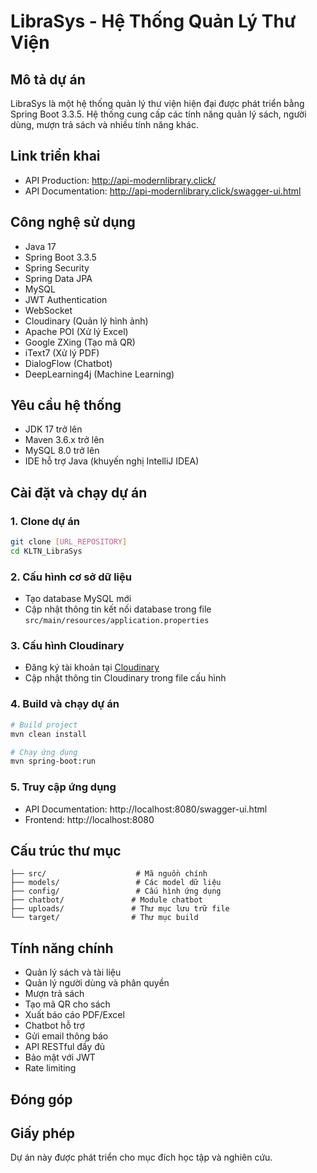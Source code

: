 # LibraSys - Hệ Thống Quản Lý Thư Viện

## Mô tả dự án
LibraSys là một hệ thống quản lý thư viện hiện đại được phát triển bằng Spring Boot 3.3.5. Hệ thống cung cấp các tính năng quản lý sách, người dùng, mượn trả sách và nhiều tính năng khác.

## Link triển khai
- API Production: http://api-modernlibrary.click/
- API Documentation: http://api-modernlibrary.click/swagger-ui.html

## Công nghệ sử dụng
- Java 17
- Spring Boot 3.3.5
- Spring Security
- Spring Data JPA
- MySQL
- JWT Authentication
- WebSocket
- Cloudinary (Quản lý hình ảnh)
- Apache POI (Xử lý Excel)
- Google ZXing (Tạo mã QR)
- iText7 (Xử lý PDF)
- DialogFlow (Chatbot)
- DeepLearning4j (Machine Learning)

## Yêu cầu hệ thống
- JDK 17 trở lên
- Maven 3.6.x trở lên
- MySQL 8.0 trở lên
- IDE hỗ trợ Java (khuyến nghị IntelliJ IDEA)

## Cài đặt và chạy dự án

### 1. Clone dự án
```bash
git clone [URL_REPOSITORY]
cd KLTN_LibraSys
```

### 2. Cấu hình cơ sở dữ liệu
- Tạo database MySQL mới
- Cập nhật thông tin kết nối database trong file `src/main/resources/application.properties`

### 3. Cấu hình Cloudinary
- Đăng ký tài khoản tại [Cloudinary](https://cloudinary.com)
- Cập nhật thông tin Cloudinary trong file cấu hình

### 4. Build và chạy dự án
```bash
# Build project
mvn clean install

# Chạy ứng dụng
mvn spring-boot:run
```

### 5. Truy cập ứng dụng
- API Documentation: http://localhost:8080/swagger-ui.html
- Frontend: http://localhost:8080

## Cấu trúc thư mục
```
├── src/                    # Mã nguồn chính
├── models/                 # Các model dữ liệu
├── config/                 # Cấu hình ứng dụng
├── chatbot/               # Module chatbot
├── uploads/               # Thư mục lưu trữ file
└── target/                # Thư mục build
```

## Tính năng chính
- Quản lý sách và tài liệu
- Quản lý người dùng và phân quyền
- Mượn trả sách
- Tạo mã QR cho sách
- Xuất báo cáo PDF/Excel
- Chatbot hỗ trợ
- Gửi email thông báo
- API RESTful đầy đủ
- Bảo mật với JWT
- Rate limiting

## Đóng góp


## Giấy phép
Dự án này được phát triển cho mục đích học tập và nghiên cứu. 